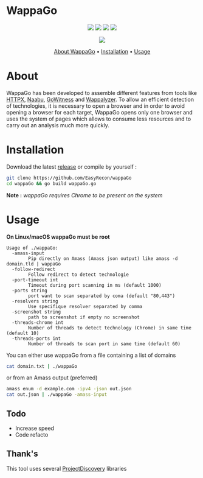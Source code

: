 # WappaGo

<p align="center">  
    <a href="https://opensource.org/licenses/MIT"><img src="https://img.shields.io/badge/license-MIT-_red.svg"></a>  
    <a href="https://github.com/EasyRecon/Hunt3r/issues"><img src="https://img.shields.io/badge/contributions-welcome-brightgreen.svg?style=flat"></a>  
    <a href="https://github.com/EasyRecon/Hunt3r"><img src="https://img.shields.io/badge/release-v0.0.2-informational"></a>
    <a href="https://github.com/easyrecon/wappago/issues" target="_blank"><img src="https://img.shields.io/github/issues/easyrecon/wappago?color=blue" /></a>
</p>

<p align="center">  
    <a href="https://codeclimate.com/github/EasyRecon/wappaGo"><img src="https://codeclimate.com/github/EasyRecon/wappaGo.png"></a>
</p>

<p align="center">
  <a href="#about">About WappaGo</a> •
  <a href="#installation">Installation</a> •
  <a href="#usage">Usage</a>
</p>

# About
WappaGo has been developed to assemble different features from tools like [HTTPX](https://github.com/projectdiscovery/httpx), [Naabu](https://github.com/projectdiscovery/naabu), [GoWitness](https://github.com/sensepost/gowitness) and [Wappalyzer](https://github.com/wappalyzer/wappalyzer).
To allow an efficient detection of technologies, it is necessary to open a browser and in order to avoid opening a browser for each target, WappaGo opens only one browser and uses the system of pages which allows to consume less resources and to carry out an analysis much more quickly.

# Installation

Download the latest [release](https://github.com/EasyRecon/wappaGo/releases)  or compile by yourself :

```bash
git clone https://github.com/EasyRecon/wappaGo
cd wappaGo && go build wappaGo.go
```

**Note :** _wappaGo requires Chrome to be present on the system_

# Usage

__On Linux/macOS wappaGo must be root__

```
Usage of ./wappaGo:
  -amass-input
    	Pip directly on Amass (Amass json output) like amass -d domain.tld | wappaGo
  -follow-redirect
        Follow redirect to detect technologie
  -port-timeout int
    	Timeout during port scanning in ms (default 1000)
  -ports string
    	port want to scan separated by coma (default "80,443")
  -resolvers string
    	Use specifique resolver separated by comma
  -screenshot string
    	path to screenshot if empty no screenshot
  -threads-chrome int
    	Number of threads to detect technology (Chrome) in same time (default 10)
  -threads-ports int
    	Number of threads to scan port in same time (default 60)
```

You can either use wappaGo from a file containing a list of domains
```bash
cat domain.txt | ./wappaGo
```

or from an Amass output  (preferred)

```bash
amass enum -d example.com -ipv4 -json out.json
cat out.json | ./wappaGo -amass-input
```

## Todo

  - Increase speed
  - Code refacto


## Thank's

This tool uses several [ProjectDiscovery](https://github.com/projectdiscovery) libraries

